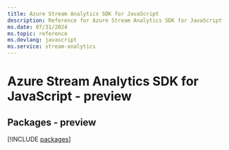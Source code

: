 ```yaml
---
title: Azure Stream Analytics SDK for JavaScript
description: Reference for Azure Stream Analytics SDK for JavaScript
ms.date: 07/31/2024
ms.topic: reference
ms.devlang: javascript
ms.service: stream-analytics
---
```

# Azure Stream Analytics SDK for JavaScript - preview
## Packages - preview
[!INCLUDE [packages](stream-analytics-index.md)]